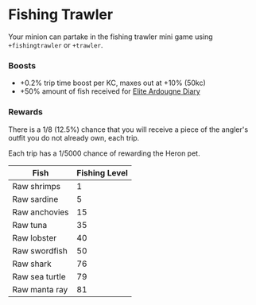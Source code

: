 # Fishing Trawler

Your minion can partake in the fishing trawler mini game using `+fishingtrawler` or `+trawler`.&#x20;

### Boosts

* \+0.2% trip time boost per KC, maxes out at +10% (50kc)
* \+50% amount of fish received for [Elite Ardougne Diary](../../miscellaneous/achievement-diaries.md#ardougne-diary-elite)

### Rewards

There is a 1/8 (12.5%) chance that you will receive a piece of the angler's outfit you do not already own, each trip.

Each trip has a 1/5000 chance of rewarding the Heron pet.

| **Fish**       | **Fishing Level** |
| -------------- | ----------------- |
| Raw shrimps    | 1                 |
| Raw sardine    | 5                 |
| Raw anchovies  | 15                |
| Raw tuna       | 35                |
| Raw lobster    | 40                |
| Raw swordfish  | 50                |
| Raw shark      | 76                |
| Raw sea turtle | 79                |
| Raw manta ray  | 81                |
